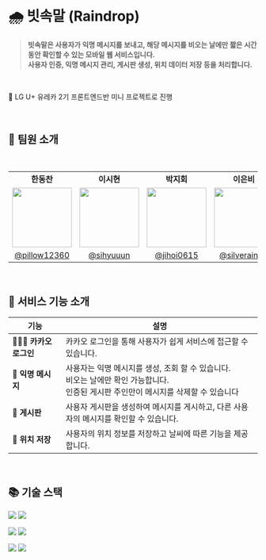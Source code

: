 # 🌧️ 빗속말 (Raindrop)

> **빗속말은 사용자가 익명 메시지를 보내고, 해당 메시지를 비오는 날에만 짧은 시간 동안 확인할 수 있는 모바일 웹 서비스입니다. <br/> 사용자 인증, 익명 메시지 관리, 게시판 생성, 위치 데이터 저장 등을 처리합니다.**

<br>

🏡 LG U+ 유레카 2기 프론트엔드반 미니 프로젝트로 진행

<br>

## 👥 팀원 소개
<br>

<table align="center">
  <tr>
    <td align="center"><b>한동찬</b></td>
    <td align="center"><b>이시현</b></td>
    <td align="center"><b>박지회</b></td>
    <td align="center"><b>이은비</b></td>
  </tr>
  <tr>
    <td align="center">
      <img src="https://avatars.githubusercontent.com/u/100357408?v=4" width="120" height="120"/>
    </td>
    <td align="center">
      <img src="https://avatars.githubusercontent.com/u/102678331?v=4" width="120" height="120"/>
    </td>
    <td align="center">
      <img src="https://avatars.githubusercontent.com/u/197379577?v=4" width="120" height="120"/>
    </td>
    <td align="center">
      <img src="https://avatars.githubusercontent.com/u/108103346?v=4" width="120" height="120"/>
    </td>
  </tr>
  <tr>
    <td align="center"><a href="https://github.com/JSHWJ">@pillow12360</a></td>
    <td align="center"><a href="https://github.com/byunhm02">@sihyuuun</a></td>
    <td align="center"><a href="https://github.com/bibisam06">@jihoi0615</a></td>
    <td align="center"><a href="https://github.com/bibisam06">@silverain02</a></td>
  </tr>
</table>

</br>
                                                                            
## 💬 서비스 기능 소개

| 기능              | 설명                                                                                   |
|-------------------|----------------------------------------------------------------------------------------|
| 🧑‍🤝‍🧑 **카카오 로그인**   | 카카오 로그인을 통해 사용자가 쉽게 서비스에 접근할 수 있습니다.                             |
| 💌 **익명 메시지** | 사용자는 익명 메시지를 생성, 조회 할 수 있습니다. <br/> 비오는 날에만 확인 가능합니다. <br/> 인증된 게시판 주인만이 메시지를 삭제할 수 있습니다 |
| 📝 **게시판**         | 사용자 게시판을 생성하여 메시지를 게시하고, 다른 사용자의 메시지를 확인할 수 있습니다.       |
| 📍 **위치 저장**      | 사용자의 위치 정보를 저장하고 날씨에 따른 기능을 제공합니다.                              |

<br>

## 📚 기술 스택

<img src="https://img.shields.io/badge/amazonaws-232F3E?style=for-the-badge&logo=amazonaws&logoColor=white"> <img src="https://img.shields.io/badge/docker-%230db7ed.svg?style=for-the-badge&logo=docker&logoColor=white"> 

<img src="https://img.shields.io/badge/mysql-4479A1?style=for-the-badge&logo=mysql&logoColor=white"> <img src="https://img.shields.io/badge/mybatis-000000?style=for-the-badge&logo=apache&logoColor=white">

<img src="https://img.shields.io/badge/springboot-6DB33F?style=for-the-badge&logo=springboot&logoColor=white"> <img src="https://img.shields.io/badge/gradle-02303A?style=for-the-badge&logo=gradle&logoColor=white"> 

<br>
<br>

 
  
 
